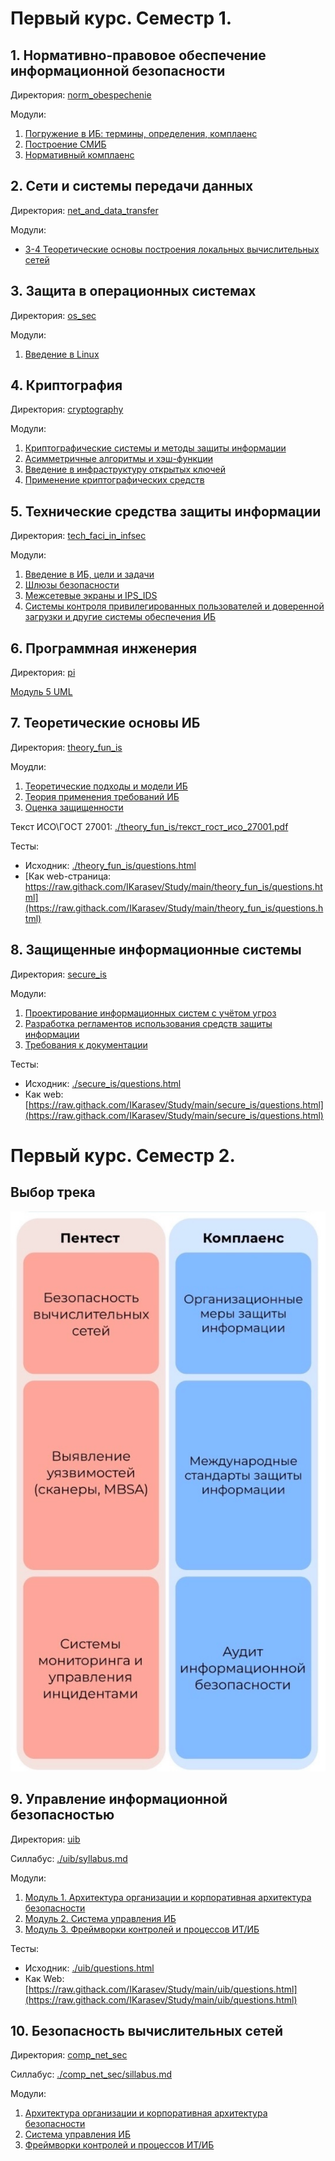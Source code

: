 # Первый курс. Семестр 1.

## 1. Нормативно-правовое обеспечение информационной безопасности

Директория: [norm_obespechenie](./norm_obespechenie/)

Модули:
1. [Погружение в ИБ: термины, определения, комплаенс ](<./norm_obespechenie/01 Погружение в ИБ.md>)
1. [Построение СМИБ](<./norm_obespechenie/02 Построение СМИБ.md>)
1. [Нормативный комплаенс](<./norm_obespechenie/03 Комплаенс.md>)

## 2. Сети и системы передачи данных

Директория: [net_and_data_transfer](./net_and_data_transfer/)

Модули:
- [3-4 Теоретические основы построения локальных вычислительных сетей](<./net_and_data_transfer/03 CiscoPacketTracer.md>)

## 3. Защита в операционных системах

Директория: [os_sec](./os_sec/)

Модули:
1. [Введение в Linux](<./os_sec/01 Введение в Linux.md>)

## 4. Криптография

Директория: [cryptography](./cryptography/)

Модули:
1. [Криптографические системы и методы защиты информации](<./cryptography/01 Криптографические системы и методы защиты информации.md>)
1. [Асимметричные алгоритмы и хэш-функции](<./cryptography/02 Асимметричные алгоритмы и хэш-функции.md>)
1. [Введение в инфраструктуру открытых ключей](<./cryptography/03 Введение в инфраструктуру открытых ключей.md>)
1. [Применение криптографических средств](<./cryptography/04 Применение криптографических средств.md>)

## 5. Технические средства защиты информации

Директория: [tech_faci_in_infsec](./tech_faci_in_infsec/)

Модули:
1. [Введение в ИБ, цели и задачи](<./tech_faci_in_infsec/01_Введение в ИБ, цели и задачи.md>) 
1. [Шлюзы безопасности](<./tech_faci_in_infsec/02 Шлюзы безопасности.md>)
1. [Межсетевые экраны и IPS_IDS](<./tech_faci_in_infsec/03 Межсетевые экраны и IPS_IDS.md>) 
1. [Системы контроля привилегированных пользователей и доверенной загрузки и другие системы обеспечения ИБ](<./tech_faci_in_infsec/04 Системы контроля привилегированных пользователей и доверенной загрузки и другие системы обеспечения ИБ.md>)

## 6. Программная инженерия

Директория: [pi](./pi/)

[Модуль 5 UML](./pi/05_UML.md)

## 7. Теоретические основы ИБ

Директория: [theory_fun_is](./theory_fun_is/)

Моудли:
1. [Теоретические подходы и модели ИБ](<./theory_fun_is/01 Теоретические подходы и модели ИБ.md>)
1. [Теория применения требований ИБ](<./theory_fun_is/02 Теория применения требований ИБ.md>)
1. [Оценка защищенности](<./theory_fun_is/03 Оценка защищенности.md>)

Текст ИСО\ГОСТ 27001: [./theory_fun_is/текст_гост_исо_27001.pdf](./theory_fun_is/текст_гост_исо_27001.pdf)

Тесты:
- Исходник: [./theory_fun_is/questions.html](./theory_fun_is/questions.html)
- [Как web-страница: https://raw.githack.com/IKarasev/Study/main/theory_fun_is/questions.html](https://raw.githack.com/IKarasev/Study/main/theory_fun_is/questions.html)

## 8. Защищенные информационные системы

Директория: [secure_is](./secure_is/)

Модули:
1. [Проектирование информационных систем с учётом угроз](<./secure_is/01 Проектирование информационных систем с учётом угроз.md>)
1. [Разработка регламентов использования средств защиты информации](<./secure_is/02 Разработка регламентов использования средств защиты информации.md>)
1. [Требования к документации](<./secure_is/03 Требования к документации.md>)

Тесты:
- Исходник: [./secure_is/questions.html](./secure_is/questions.html)
- Как web: [https://raw.githack.com/IKarasev/Study/main/secure_is/questions.html](https://raw.githack.com/IKarasev/Study/main/secure_is/questions.html)

# Первый курс. Семестр 2.

## Выбор трека

![alt text](./img/vybor_treka_obuchenia.png) 

## 9. Управление информационной безопасностью

Директория: [uib](./uib/)

Силлабус: [./uib/syllabus.md](./uib/syllabus.md)

Модули:
1. [Модуль 1. Архитектура организации и корпоративная архитектура безопасности](<./uib/01 Арх орг и корп арх безоп.md>)
1. [Модуль 2. Система управления ИБ](<./uib/02 Система управления ИБ.md>)
1. [Модуль 3. Фреймворки контролей и процессов ИТ/ИБ](<./uib/03 Фреймворки контролей и процессов ИТ_ИБ.md>)

Тесты:
- Исходник: [./uib/questions.html](./uib/questions.html)
- Как Web: [https://raw.githack.com/IKarasev/Study/main/uib/questions.html](https://raw.githack.com/IKarasev/Study/main/uib/questions.html)

## 10. Безопасность вычислительных сетей

Директория: [comp_net_sec](./comp_net_sec/)

Силлабус: [./comp_net_sec/sillabus.md](./comp_net_sec/sillabus.md)

Модули:
1. [Архитектура организации и корпоративная архитектура безопасности](<./comp_net_sec/01 Арх орг и корп арх безоп.md>)
1. [Система управления ИБ](<./comp_net_sec/02 Система управления ИБ.md>)
1. [Фреймворки контролей и процессов ИТ/ИБ](<./comp_net_sec/03 Фреймворки контролей и процессов ИТ_ИБ.md>)


